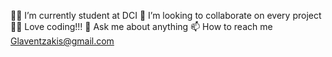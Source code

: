 🧑‍🎓 I’m currently student at DCI
👯 I’m looking to collaborate on every project
👨‍💻 Love coding!!!
💬 Ask me about anything
📫 How to reach me Glaventzakis@gmail.com

